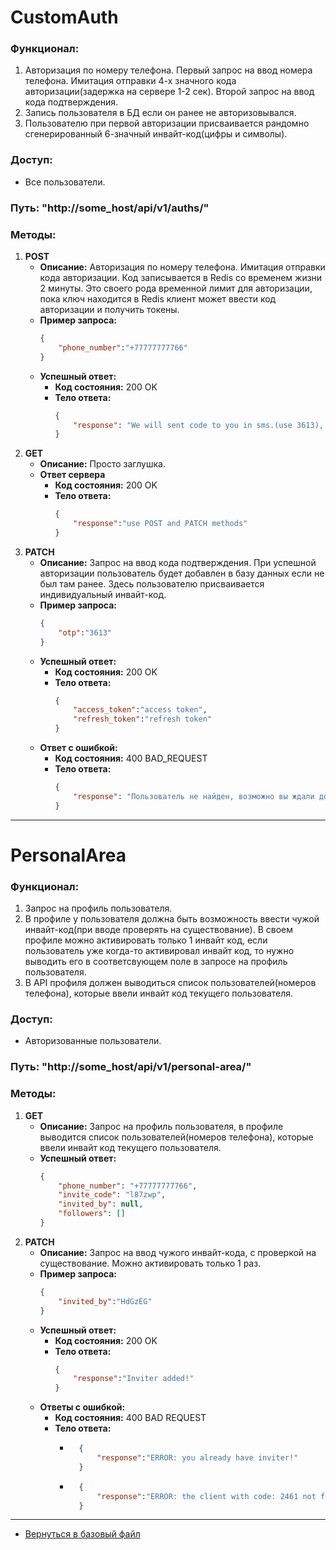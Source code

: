 # CustomAuth
### Функционал:
1) Авторизация по номеру телефона. Первый запрос на ввод номера телефона. Имитация отправки 4-х значного кода авторизации(задержка на сервере 1-2 сек). Второй запрос на ввод кода подтверждения.
2) Запись пользователя в БД если он ранее не авторизовывался.
3) Пользователю при первой авторизации присваивается рандомно сгенерированный 6-значный инвайт-код(цифры и символы).
### Доступ:
- Все пользователи.
### Путь: "http://some_host/api/v1/auths/"
### Методы: 
1) **POST**
    - **Описание:** Авторизация по номеру телефона. Имитация отправки кода авторизации. Код записывается в Redis со временем жизни 2 минуты. Это своего рода временной лимит для авторизации, пока ключ находится в Redis клиент может ввести код авторизации и получить токены.
    - **Пример запроса:**
        ```json
        {
            "phone_number":"+77777777766"
        }
    - **Успешный ответ:**
        - **Код состояния:** 200 OK
        - **Тело ответа:** 
            ```json
            {
                "response": "We will sent code to you in sms.(use 3613), you have 2 minutes to confirm your number!"
            }

2) **GET**
    - **Описание:** Просто заглушка.
    - **Ответ сервера**
        - **Код состояния:** 200 OK
        - **Тело ответа:** 
            ```json
            {
                "response":"use POST and PATCH methods"
            }

3) **PATCH**
    - **Описание:** Запрос на ввод кода подтверждения. При успешной авторизации пользователь будет добавлен в базу данных если не был там ранее. Здесь пользователю присваивается индивидуальный инвайт-код.
    - **Пример запроса:**
        ```json
        {
            "otp":"3613"
        }
    - **Успешный ответ:**
        - **Код состояния:** 200 OK
        - **Тело ответа:** 
            ```json
            {
                "access_token":"access token",
                "refresh_token":"refresh token"
            }
    - **Ответ с ошибкой:**
        - **Код состояния:** 400 BAD_REQUEST
        - **Тело ответа:** 
            ```json
            {
                "response": "Пользователь не найден, возможно вы ждали дольше 2 минут. Вернитесь на предыдущий шаг."
            }

___
# PersonalArea
### Функционал:
1) Запрос на профиль пользователя.
2) В профиле у пользователя должна быть возможность ввести чужой инвайт-код(при вводе проверять на существование). В своем профиле можно активировать только 1 инвайт код, если пользователь уже когда-то активировал инвайт код, то нужно выводить его в соответсвующем поле в запросе на профиль пользователя.
3) В API профиля должен выводиться список пользователей(номеров телефона), которые ввели инвайт код текущего пользователя.
### Доступ:
- Авторизованные пользователи.
### Путь: "http://some_host/api/v1/personal-area/"
### Методы:
1) **GET**
    - **Описание:** Запрос на профиль пользователя, в профиле выводится список пользователей(номеров телефона), которые ввели инвайт код текущего пользователя.
    - **Успешный ответ:**
        ```json
        {
            "phone_number": "+77777777766",
            "invite_code": "l87zwp",
            "invited_by": null,
            "followers": []
        }

2) **PATCH**
    - **Описание:** Запрос на ввод чужого инвайт-кода, с проверкой на существование. Можно активировать только 1 раз.
    - **Пример запроса:**
        ```json
        {
            "invited_by":"HdGzEG"
        }
    - **Успешный ответ:**
        - **Код состояния:** 200 OK
        - **Тело ответа:** 
            ```json
            {
                "response":"Inviter added!"
            }
    - **Ответы с ошибкой:**
        - **Код состояния:** 400 BAD REQUEST
        - **Тело ответа:** 
            - ```json
                {
                    "response":"ERROR: you already have inviter!"
                }
            - ```json
                {
                    "response":"ERROR: the client with code: 2461 not found."
                }


____
- [Вернуться в базовый файл](/README.md)
